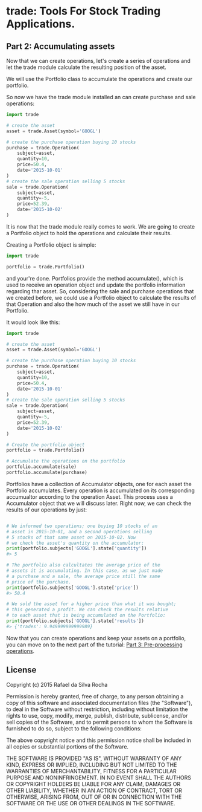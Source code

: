 # trade: Tools For Stock Trading Applications.

## Part 2: Accumulating assets
Now that we can create operations, let's create a series of operations
and let the trade module calculate the resulting position of the asset.

We will use the Portfolio class to accumulate the operations and create
our portfolio.

So now we have the trade module installed an can create purchase and
sale operations:

```python
import trade

# create the asset
asset = trade.Asset(symbol='GOOGL')

# create the purchase operation buying 10 stocks
purchase = trade.Operation(
    subject=asset,
    quantity=10,
    price=50.4,
    date='2015-10-01'
)
# create the sale operation selling 5 stocks
sale = trade.Operation(
    subject=asset,
    quantity=-5,
    price=52.39,
    date='2015-10-02'
)
```

It is now that the trade module really comes to work. We are going to create
a Portfolio object to hold the operations and calculate their results.

Creating a Portfolio object is simple:

```python
import trade

portfolio = trade.Portfolio()
```

and your're done. Portfolios provide the method accumulate(), which is used
to receive an operation object and update the portfolio information regarding
thar asset. So, considering the sale and purchase operations that we created
before, we could use a Portfolio object to calculate the results of that
Operation and also the how much of the asset we still have in our Portfolio.

It would look like this:

```python
import trade

# create the asset
asset = trade.Asset(symbol='GOOGL')

# create the purchase operation buying 10 stocks
purchase = trade.Operation(
    subject=asset,
    quantity=10,
    price=50.4,
    date='2015-10-01'
)
# create the sale operation selling 5 stocks
sale = trade.Operation(
    subject=asset,
    quantity=-5,
    price=52.39,
    date='2015-10-02'
)

# Create the portfolio object
portfolio = trade.Portfolio()

# Accumulate the operations on the portfolio
portfolio.accumulate(sale)
portfolio.accumulate(purchase)
```

Portfolios have a collection of Accumulator objects, one for each asset
the Portfolio accumulates. Every operation is accumulated on its corresponding
accumualtor according to the operation Asset. This process uses a Accumulator
object that we will discuss later. Right now, we can check the results of our
operations by just:

```python

# We informed two operations; one buying 10 stocks of an
# asset in 2015-10-01, and a second operations selling
# 5 stocks of that same asset on 2015-10-02. Now
# we check the asset's quantity on the accumulator:
print(portfolio.subjects['GOOGL'].state['quantity'])
#> 5

# The portfolio also calcultates the average price of the
# assets it is accumulating. In this case, as we just made
# a purchase and a sale, the average price still the same
# price of the purchase.
print(portfolio.subjects['GOOGL'].state['price'])
#> 50.4

# We sold the asset for a higher price than what it was bought;
# this generated a profit. We can check the results relative
# to each asset that is being accumulated on the Portfolio:
print(portfolio.subjects['GOOGL'].state['results'])
#> {'trades': 9.949999999999989}
```

Now that you can create operations and keep your assets on a portfolio, you can
move on to the next part of the tutorial:
[Part 3: Pre-processing operations](part_3).



## License
Copyright (c) 2015 Rafael da Silva Rocha

Permission is hereby granted, free of charge, to any person obtaining a copy
of this software and associated documentation files (the "Software"), to deal
in the Software without restriction, including without limitation the rights
to use, copy, modify, merge, publish, distribute, sublicense, and/or sell
copies of the Software, and to permit persons to whom the Software is
furnished to do so, subject to the following conditions:

The above copyright notice and this permission notice shall be included in
all copies or substantial portions of the Software.

THE SOFTWARE IS PROVIDED "AS IS", WITHOUT WARRANTY OF ANY KIND, EXPRESS OR
IMPLIED, INCLUDING BUT NOT LIMITED TO THE WARRANTIES OF MERCHANTABILITY,
FITNESS FOR A PARTICULAR PURPOSE AND NONINFRINGEMENT. IN NO EVENT SHALL THE
AUTHORS OR COPYRIGHT HOLDERS BE LIABLE FOR ANY CLAIM, DAMAGES OR OTHER
LIABILITY, WHETHER IN AN ACTION OF CONTRACT, TORT OR OTHERWISE, ARISING FROM,
OUT OF OR IN CONNECTION WITH THE SOFTWARE OR THE USE OR OTHER DEALINGS IN
THE SOFTWARE.
